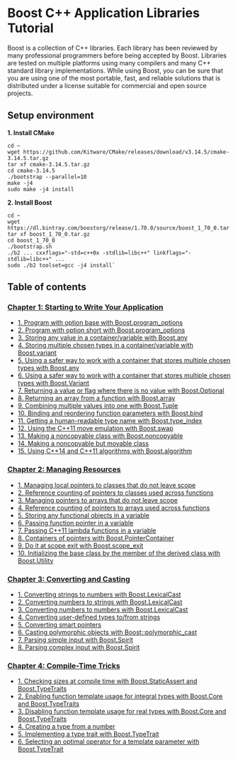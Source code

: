 # Boost C++ Application Libraries Tutorial
Boost is a collection of C++ libraries. Each library has been reviewed by many professional programmers before being accepted by Boost. Libraries are tested on multiple platforms using many compilers and many C++ standard library implementations. While using Boost, you can be sure that you are using one of the most portable, fast, and reliable solutions that is distributed under a license suitable for commercial and open source projects.

## Setup environment
**1. Install CMake**
```
cd ~
wget https://github.com/Kitware/CMake/releases/download/v3.14.5/cmake-3.14.5.tar.gz
tar xf cmake-3.14.5.tar.gz
cd cmake-3.14.5
./bootstrap --parallel=10
make -j4
sudo make -j4 install
```
**2. Install Boost**
```
cd ~
wget https://dl.bintray.com/boostorg/release/1.70.0/source/boost_1_70_0.tar.gz
tar xf boost_1_70_0.tar.gz
cd boost_1_70_0
./bootstrap.sh
./b2 ... cxxflags="-std=c++0x -stdlib=libc++" linkflags="-stdlib=libc++" ...
sudo ./b2 toolset=gcc -j4 install`
```
## Table of contents

### [Chapter 1: Starting to Write Your Application](chapter_01/README.md)

- [1. Program with option base with Boost.program_options](chapter_01/recipe_01/README.md)
- [2. Program with option short with Boost.program_options](chapter_01/recipe_02/README.md)
- [3. Storing any value in a container/variable with Boost.any](chapter_01/recipe_03/README.md)
- [4. Storing multiple chosen types in a container/variable with Boost.variant](chapter_01/recipe_04/README.md)
- [5. Using a safer way to work with a container that stores multiple chosen types with Boost.any](chapter_01/recipe_05/README.md)
- [6. Using a safer way to work with a container that stores multiple chosen types with Boost.Variant](chapter_01/recipe_06/README.md)
- [7. Returning a value or flag where there is no value with Boost.Optional](chapter_01/recipe_07/README.md)
- [8. Returning an array from a function with Boost.array](chapter_01/recipe_08/README.md)
- [9. Combining multiple values into one with Boost.Tuple](chapter_01/recipe_09/README.md)
- [10. Binding and reordering function parameters with Boost.bind](chapter_01/recipe_10/README.md)
- [11. Getting a human-readable type name with Boost.type_index](chapter_01/recipe_11/README.md)
- [12. Using the C++11 move emulation with Boost.swap](chapter_01/recipe_12/README.md)
- [13. Making a noncopyable class with Boost.noncopyable](chapter_01/recipe_13/README.md)
- [14. Making a noncopyable but movable class](chapter_01/recipe_14/README.md)
- [15. Using C++14 and C++11 algorithms with Boost.algorithm](chapter_01/recipe_15/README.md)

### [Chapter 2: Managing Resources](chapter_02/README.md)

- [1. Managing local pointers to classes that do not leave scope](chapter_02/recipe_01/README.md)
- [2. Reference counting of pointers to classes used across functions](chapter_02/recipe_02/README.md)
- [3. Managing pointers to arrays that do not leave scope](chapter_02/recipe_03/README.md)
- [4. Reference counting of pointers to arrays used across functions](chapter_02/recipe_04/README.md)
- [5. Storing any functional objects in a variable](chapter_02/recipe_05/README.md)
- [6. Passing function pointer in a variable](chapter_02/recipe_06/README.md)
- [7. Passing C++11 lambda functions in a variable](chapter_02/recipe_07/README.md)
- [8. Containers of pointers with Boost.PointerContainer](chapter_02/recipe_08/README.md)
- [9. Do it at scope exit with Boost.scope_exit](chapter_02/recipe_09/README.md)
- [10. Initializing the base class by the member of the derived class with Boost.Utility](chapter_02/recipe_10/README.md)

### [Chapter 3: Converting and Casting](chapter_03/README.md)

- [1. Converting strings to numbers with Boost.LexicalCast](chapter_03/recipe_01/README.md)
- [2. Converting numbers to strings with Boost.LexicalCast](chapter_03/recipe_02/README.md)
- [3. Converting numbers to numbers with Boost.LexicalCast](chapter_03/recipe_03/README.md)
- [4. Converting user-defined types to/from strings](chapter_03/recipe_04/README.md)
- [5. Converting smart pointers](chapter_03/recipe_05/README.md)
- [6. Casting polymorphic objects with Boost::polymorphic_cast](chapter_03/recipe_06/README.md)
- [7. Parsing simple input with Boost.Spirit](chapter_03/recipe_07/README.md)
- [8. Parsing complex input with Boost.Spirit](chapter_03/recipe_08/README.md)

### [Chapter 4: Compile-Time Tricks](chapter_04/README.md)

- [1. Checking sizes at compile time with Boost.StaticAssert and Boost.TypeTraits](chapter_04/recipe_01/README.md)
- [2. Enabling function template usage for integral types with Boost.Core and Boost.TypeTraits](chapter_04/recipe_02/README.md)
- [3. Disabling function template usage for real types with Boost.Core and Boost.TypeTraits](chapter_04/recipe_03/README.md)
- [4. Creating a type from a number](chapter_04/recipe_04/README.md)
- [5. Implementing a type trait with Boost.TypeTrait](chapter_04/recipe_05/README.md)
- [6. Selecting an optimal operator for a template parameter with Boost.TypeTrait](chapter_04/recipe_06/README.md)


